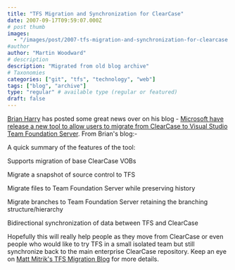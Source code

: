 ```yaml
---
title: "TFS Migration and Synchronization for ClearCase"
date: 2007-09-17T09:59:07.000Z
# post thumb
images:
  - "/images/post/2007-tfs-migration-and-synchronization-for-clearcase.jpg"
#author
author: "Martin Woodward"
# description
description: "Migrated from old blog archive"
# Taxonomies
categories: ["git", "tfs", "technology", "web"]
tags: ["blog", "archive"]
type: "regular" # available type (regular or featured)
draft: false
---
```

[Brian Harry](http://blogs.msdn.com/bharry/) has posted some great news over on his blog - [Microsoft have release a new tool to allow users to migrate from ClearCase to Visual Studio Team Foundation Server](http://blogs.msdn.com/bharry/archive/2007/09/14/tfs-migration-synchronization-tool-for-clearcase-relased.aspx).  From Brian's blog:- 

A quick summary of the features of the tool:   

Supports migration of base ClearCase VOBs  

Migrate a snapshot of source control to TFS  

Migrate files to Team Foundation Server while preserving history  

Migrate branches to Team Foundation Server retaining the branching structure/hierarchy  

Bidirectional synchronization of data between TFS and ClearCase 

Hopefully this will really help people as they move from ClearCase or even people who would like to try TFS in a small isolated team but still synchronize back to the main enterprise ClearCase repository.  Keep an eye on [Matt Mitrik's TFS Migration Blog](http://blogs.msdn.com/tfs_migration/) for more details.